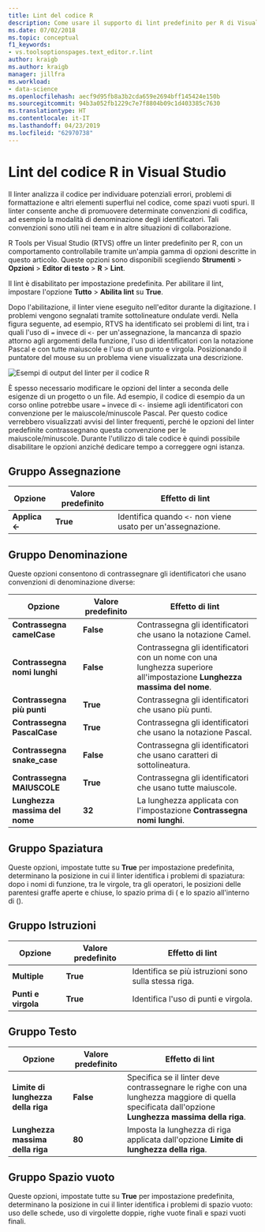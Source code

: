 ```yaml
---
title: Lint del codice R
description: Come usare il supporto di lint predefinito per R di Visual Studio, incluse le opzioni del linter.
ms.date: 07/02/2018
ms.topic: conceptual
f1_keywords:
- vs.toolsoptionspages.text_editor.r.lint
author: kraigb
ms.author: kraigb
manager: jillfra
ms.workload:
- data-science
ms.openlocfilehash: aecf9d95fb8a3b2cda659e2694bff145424e150b
ms.sourcegitcommit: 94b3a052fb1229c7e7f8804b09c1d403385c7630
ms.translationtype: HT
ms.contentlocale: it-IT
ms.lasthandoff: 04/23/2019
ms.locfileid: "62970738"
---
```

# <a name="lint-r-code-in-visual-studio"></a>Lint del codice R in Visual Studio

Il linter analizza il codice per individuare potenziali errori, problemi di formattazione e altri elementi superflui nel codice, come spazi vuoti spuri. Il linter consente anche di promuovere determinate convenzioni di codifica, ad esempio la modalità di denominazione degli identificatori. Tali convenzioni sono utili nei team e in altre situazioni di collaborazione.

R Tools per Visual Studio (RTVS) offre un linter predefinito per R, con un comportamento controllabile tramite un'ampia gamma di opzioni descritte in questo articolo. Queste opzioni sono disponibili scegliendo **Strumenti** > **Opzioni** > **Editor di testo** > **R** > **Lint**.

Il lint è disabilitato per impostazione predefinita. Per abilitare il lint, impostare l'opzione **Tutto** > **Abilita lint** su **True**.

Dopo l'abilitazione, il linter viene eseguito nell'editor durante la digitazione. I problemi vengono segnalati tramite sottolineature ondulate verdi. Nella figura seguente, ad esempio, RTVS ha identificato sei problemi di lint, tra i quali l'uso di `=` invece di `<-` per un'assegnazione, la mancanza di spazio attorno agli argomenti della funzione, l'uso di identificatori con la notazione Pascal e con tutte maiuscole e l'uso di un punto e virgola. Posizionando il puntatore del mouse su un problema viene visualizzata una descrizione.

![Esempi di output del linter per il codice R](media/linting-01.png)

È spesso necessario modificare le opzioni del linter a seconda delle esigenze di un progetto o un file. Ad esempio, il codice di esempio da un corso online potrebbe usare `=` invece di `<-` insieme agli identificatori con convenzione per le maiuscole/minuscole Pascal. Per questo codice verrebbero visualizzati avvisi del linter frequenti, perché le opzioni del linter predefinite contrassegnano questa convenzione per le maiuscole/minuscole. Durante l'utilizzo di tale codice è quindi possibile disabilitare le opzioni anziché dedicare tempo a correggere ogni istanza.

## <a name="assignment-group"></a>Gruppo Assegnazione

| Opzione | Valore predefinito | Effetto di lint |
| --- | --- | --- |
| **Applica \<-** | **True** | Identifica quando `<-` non viene usato per un'assegnazione. |

## <a name="naming-group"></a>Gruppo Denominazione

Queste opzioni consentono di contrassegnare gli identificatori che usano convenzioni di denominazione diverse:

| Opzione | Valore predefinito | Effetto di lint |
| --- | --- | --- |
| **Contrassegna camelCase** | **False** | Contrassegna gli identificatori che usano la notazione Camel. |
| **Contrassegna nomi lunghi** | **False** | Contrassegna gli identificatori con un nome con una lunghezza superiore all'impostazione **Lunghezza massima del nome**. |
| **Contrassegna più punti** | **True** | Contrassegna gli identificatori che usano più punti. |
| **Contrassegna PascalCase** | **True** | Contrassegna gli identificatori che usano la notazione Pascal. |
| **Contrassegna snake_case** | **False** | Contrassegna gli identificatori che usano caratteri di sottolineatura. |
| **Contrassegna MAIUSCOLE** | **True** | Contrassegna gli identificatori che usano tutte maiuscole. |
| **Lunghezza massima del nome** | **32** | La lunghezza applicata con l'impostazione **Contrassegna nomi lunghi**. |

## <a name="spacing-group"></a>Gruppo Spaziatura

Queste opzioni, impostate tutte su **True** per impostazione predefinita, determinano la posizione in cui il linter identifica i problemi di spaziatura: dopo i nomi di funzione, tra le virgole, tra gli operatori, le posizioni delle parentesi graffe aperte e chiuse, lo spazio prima di ( e lo spazio all'interno di ().

## <a name="statements-group"></a>Gruppo Istruzioni

| Opzione | Valore predefinito | Effetto di lint |
| --- | --- | --- |
| **Multiple** | **True** | Identifica se più istruzioni sono sulla stessa riga. |
| **Punti e virgola** | **True** | Identifica l'uso di punti e virgola. |

## <a name="text-group"></a>Gruppo Testo

| Opzione | Valore predefinito | Effetto di lint |
| --- | --- | --- |
| **Limite di lunghezza della riga** | **False** | Specifica se il linter deve contrassegnare le righe con una lunghezza maggiore di quella specificata dall'opzione **Lunghezza massima della riga**. |
| **Lunghezza massima della riga** | **80** | Imposta la lunghezza di riga applicata dall'opzione **Limite di lunghezza della riga**. |

## <a name="whitespace-group"></a>Gruppo Spazio vuoto

Queste opzioni, impostate tutte su **True** per impostazione predefinita, determinano la posizione in cui il linter identifica i problemi di spazio vuoto: uso delle schede, uso di virgolette doppie, righe vuote finali e spazi vuoti finali.